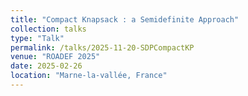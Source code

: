 ```yaml
---
title: "Compact Knapsack : a Semidefinite Approach"
collection: talks
type: "Talk"
permalink: /talks/2025-11-20-SDPCompactKP
venue: "ROADEF 2025"
date: 2025-02-26
location: "Marne-la-vallée, France"
---
```


<!-- This is a description of your talk, which is a markdown file that can be all markdown-ified like any other post. Yay markdown! -->